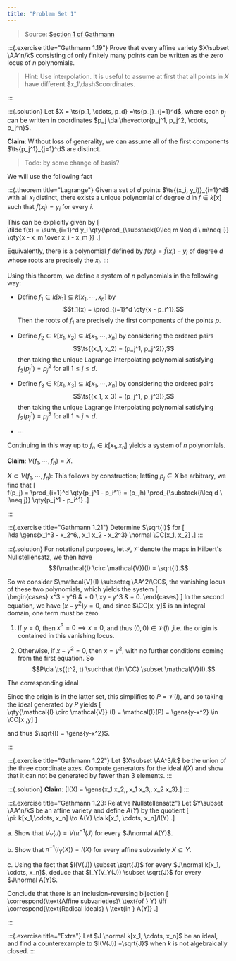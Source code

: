 ```yaml
---
title: "Problem Set 1"
---
```


> Source: [Section 1 of Gathmann](https://www.mathematik.uni-kl.de/~gathmann/class/alggeom-2019/alggeom-2019-c1.pdf)

:::{.exercise title="Gathmann 1.19"}
Prove that every affine variety $X\subset \AA^n/k$ consisting of only finitely many points can be written as the zero locus of $n$ polynomials.

> Hint: Use interpolation. 
  It is useful to assume at first that all points in $X$ have different $x_1\dash$coordinates.

:::

:::{.solution}
Let $X = \ts{p_1, \cdots, p_d} =\ts{p_j}_{j=1}^d$, where each $p_j$ can be written in coordinates $p_j \da \thevector{p_j^1, p_j^2, \cdots, p_j^n}$.

**Claim**:
Without loss of generality, we can assume all of the first components $\ts{p_j^1}_{j=1}^d$ are distinct.

> Todo: by some change of basis? 

We will use the following fact

:::{.theorem title="Lagrange"}
Given a set of $d$ points $\ts{(x_i, y_i)}_{i=1}^d$ with all $x_i$ distinct, there exists a unique polynomial of degree $d$ in $f \in k[x]$ such that $\tilde f(x_i) = y_i$ for every $i$.

This can be explicitly given by
\[  
\tilde f(x) = \sum_{i=1}^d y_i \qty{\prod_{\substack{0\leq m \leq d \\ m\neq i}} \qty{x - x_m \over x_i - x_m }}
.\]

Equivalently, there is a polynomial $f$ defined by $f(x_i) = \tilde f(x_i) - y_i$ of degree $d$ whose roots are precisely the $x_i$.
:::

Using this theorem, we define a system of $n$ polynomials in the following way:

- Define $f_1 \in k[x_1] \subseteq k[x_1, \cdots, x_n]$ by $$f_1(x) = \prod_{i=1}^d \qty{x - p_i^1}.$$
  Then the roots of $f_1$ are precisely the first components of the points $p$.

- Define $f_2 \in k[x_1, x_2] \subseteq k[x_1, \cdots, x_n]$ by considering the ordered pairs $$\ts{(x_1, x_2) = (p_j^1, p_j^2)},$$ then taking the unique Lagrange interpolating polynomial satisfying $f_2(p_j^1) = p_j^2$ for all $1\leq j \leq d$.

- Define $f_3 \in k[x_1, x_3] \subseteq k[x_1, \cdots, x_n]$ by considering the ordered pairs $$\ts{(x_1, x_3) = (p_j^1, p_j^3)},$$ then taking the unique Lagrange interpolating polynomial satisfying $f_2(p_j^1) = p_j^3$ for all $1\leq j \leq d$.

- $\cdots$
 
Continuing in this way up to $f_n \in k[x_1, x_n]$ yields a system of $n$ polynomials.

**Claim**:
$V(f_1, \cdots, f_n) = X$.

$X\subset V(f_1, \cdots, f_n)$:
This follows by construction; letting $p_j\in X$ be arbitrary, we find that 
\[  
f(p_j) 
= \prod_{i=1}^d \qty{p_j^1 - p_i^1}
= (p_jh) \prod_{\substack{i\leq d \\ i\neq j}} \qty{p_j^1 - p_i^1}
.\]



:::


:::{.exercise title="Gathmann 1.21"}
Determine $\sqrt{I}$ for 
\[  
I\da \gens{x_1^3 - x_2^6,\, x_1 x_2 - x_2^3} \normal \CC[x_1, x_2]
.\]
:::

:::{.solution}
For notational purposes, let $\mathcal{I}, \mathcal{V}$ denote the maps in Hilbert's Nullstellensatz, we then have 
$$(\mathcal{I} \circ \mathcal{V})(I) = \sqrt{I}.$$

So we consider $\mathcal{V}(I) \subseteq \AA^2/\CC$, the vanishing locus of these two polynomials, which yields the system
\[  
\begin{cases}
x^3 - y^6 & = 0 \\
xy - y^3 & = 0.
\end{cases}
\]
In the second equation, we have $(x- y^2)y = 0$, and since $\CC[x, y]$ is an integral domain, one term must be zero.

1. If $y=0$, then $x^3 = 0 \implies x= 0$, and thus $(0, 0) \in \mathcal{V}(I)$ ,i.e. the origin is contained in this vanishing locus.

2. Otherwise, if $x-y^2 = 0$, then $x=y^2$, with no further conditions coming from the first equation.
  So $$P\da \ts{(t^2, t) \suchthat t\in \CC} \subset \mathcal{V}(I).$$

  The corresponding ideal

Since the origin is in the latter set, this simplifies to $P = \mathcal{V}(I)$, and so taking the ideal generated by $P$ yields
\[  
\qty{\mathcal{I} \circ \mathcal{V}} (I) = \mathcal{I}(P) = \gens{y-x^2} \in \CC[x ,y]
\]

and thus $\sqrt{I} = \gens{y-x^2}$.

:::


:::{.exercise title="Gathmann 1.22"}
Let $X\subset \AA^3/k$ be the union of the three coordinate axes.
Compute generators for the ideal $I(X)$ and show that it can not be generated by fewer than 3 elements.
:::

:::{.solution}
**Claim**: \[I(X) = \gens{x_1 x_2,\, x_1 x_3,\, x_2 x_3}.\]
:::



:::{.exercise title="Gathmann 1.23: Relative Nullstellensatz"}
Let $Y\subset \AA^n/k$ be an affine variety and define $A(Y)$ by the quotient 
\[  
\pi: k[x_1,\cdots, x_n] \to A(Y) \da k[x_1, \cdots, x_n]/I(Y)
.\]

a. Show that $V_Y(J) = V(\pi^{-1}(J)$ for every $J\normal A(Y)$.

b. Show that $\pi^{-1} (I_Y(X)) = I(X)$ for every affine subvariety $X\subseteq Y$.

c. Using the fact that $I(V(J)) \subset \sqrt{J}$ for every $J\normal k[x_1, \cdots, x_n]$, deduce that $I_Y(V_Y(J)) \subset \sqrt{J}$ for every $J\normal A(Y)$.

  Conclude that there is an inclusion-reversing bijection
  \[  
  \correspond{\text{Affine subvarieties}\\ \text{of } Y} \iff \correspond{\text{Radical ideals} \\ \text{in } A(Y)}
  .\]
  

:::


:::{.exercise title="Extra"}
Let $J \normal k[x_1, \cdots, x_n]$ be an ideal, and find a counterexample to $I(V(J)) =\sqrt{J}$ when $k$ is not algebraically closed.
:::

